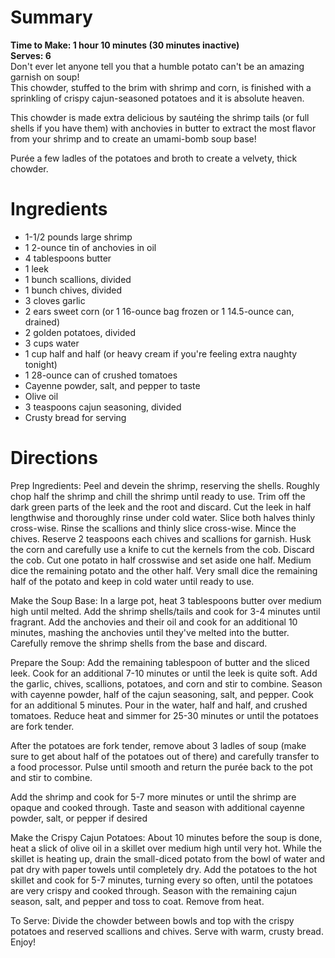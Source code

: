 # Summary
**Time to Make: 1 hour 10 minutes (30 minutes inactive)**  
**Serves: 6**  
Don't ever let anyone tell you that a humble potato can't be an amazing garnish on soup!  
This chowder, stuffed to the brim with shrimp and corn, is finished with a sprinkling of crispy cajun-seasoned potatoes and it is absolute heaven.

This chowder is made extra delicious by sautéing the shrimp tails (or full shells if you have them) with anchovies in butter to extract the most flavor from your shrimp and to create an umami-bomb soup base!

Purée a few ladles of the potatoes and broth to create a velvety, thick chowder.

# Ingredients
- 1-1/2 pounds large shrimp
- 1 2-ounce tin of anchovies in oil
- 4 tablespoons butter
- 1 leek
- 1 bunch scallions, divided
- 1 bunch chives, divided
- 3 cloves garlic
- 2 ears sweet corn (or 1 16-ounce bag frozen or 1 14.5-ounce can, drained)
- 2 golden potatoes, divided
- 3 cups water
- 1 cup half and half (or heavy cream if you're feeling extra naughty tonight)
- 1 28-ounce can of crushed tomatoes
- Cayenne powder, salt, and pepper to taste
- Olive oil
- 3 teaspoons cajun seasoning, divided
- Crusty bread for serving

# Directions
Prep Ingredients: Peel and devein the shrimp, reserving the shells. Roughly chop half the shrimp and chill the shrimp until ready to use. Trim off the dark green parts of the leek and the root and discard. Cut the leek in half lengthwise and thoroughly rinse under cold water. Slice both halves thinly cross-wise. Rinse the scallions and thinly slice cross-wise. Mince the chives. Reserve 2 teaspoons each chives and scallions for garnish. Husk the corn and carefully use a knife to cut the kernels from the cob. Discard the cob. Cut one potato in half crosswise and set aside one half. Medium dice the remaining potato and the other half. Very small dice the remaining half of the potato and keep in cold water until ready to use.

Make the Soup Base: In a large pot, heat 3 tablespoons butter over medium high until melted. Add the shrimp shells/tails and cook for 3-4 minutes until fragrant. Add the anchovies and their oil and cook for an additional 10 minutes, mashing the anchovies until they've melted into the butter. Carefully remove the shrimp shells from the base and discard.

Prepare the Soup: Add the remaining tablespoon of butter and the sliced leek. Cook for an additional 7-10 minutes or until the leek is quite soft. Add the garlic, chives, scallions, potatoes, and corn and stir to combine. Season with cayenne powder, half of the cajun seasoning, salt, and pepper. Cook for an additional 5 minutes. Pour in the water, half and half, and crushed tomatoes. Reduce heat and simmer for 25-30 minutes or until the potatoes are fork tender.

After the potatoes are fork tender, remove about 3 ladles of soup (make sure to get about half of the potatoes out of there) and carefully transfer to a food processor. Pulse until smooth and return the purée back to the pot and stir to combine.

Add the shrimp and cook for 5-7 more minutes or until the shrimp are opaque and cooked through. Taste and season with additional cayenne powder, salt, or pepper if desired

Make the Crispy Cajun Potatoes: About 10 minutes before the soup is done, heat a slick of olive oil in a skillet over medium high until very hot. While the skillet is heating up, drain the small-diced potato from the bowl of water and pat dry with paper towels until completely dry. Add the potatoes to the hot skillet and cook for 5-7 minutes, turning every so often, until the potatoes are very crispy and cooked through. Season with the remaining cajun season, salt, and pepper and toss to coat. Remove from heat.

To Serve: Divide the chowder between bowls and top with the crispy potatoes and reserved scallions and chives. Serve with warm, crusty bread. Enjoy!
